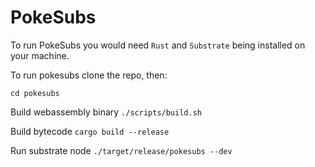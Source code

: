 # PokeSubs

To run PokeSubs you would need `Rust` and `Substrate` being installed on your machine.

To run pokesubs clone the repo, then:

`cd pokesubs`

Build webassembly binary `./scripts/build.sh`

Build bytecode `cargo build --release`

Run substrate node `./target/release/pokesubs --dev`

